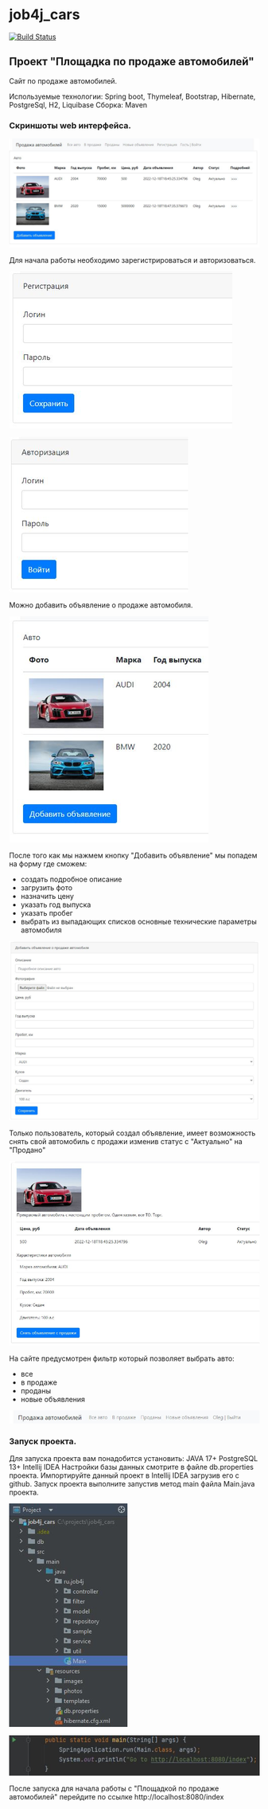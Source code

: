 # job4j_cars
[![Build Status](https://app.travis-ci.com/ftptpf/job4j_cars.svg?branch=master)](https://app.travis-ci.com/ftptpf/job4j_cars)

## Проект "Площадка по продаже автомобилей"

Сайт по продаже автомобилей.

Используемые технологии:
Spring boot, Thymeleaf, Bootstrap, Hibernate, PostgreSql, H2, Liquibase
Сборка: Maven

### Скриншоты web интерфейса.

![Alt-текст](https://github.com/ftptpf/job4j_cars/blob/master/src/main/resources/images/1.JPG "Сайт по продаже автомобилей")

Для начала работы необходимо зарегистрироваться и авторизоваться.

![Alt-текст](https://github.com/ftptpf/job4j_cars/blob/master/src/main/resources/images/2.JPG "Регистрация")

![Alt-текст](https://github.com/ftptpf/job4j_cars/blob/master/src/main/resources/images/3.JPG "Авторизация")

Можно добавить объявление о продаже автомобиля.

![Alt-текст](https://github.com/ftptpf/job4j_cars/blob/master/src/main/resources/images/4.JPG "Добавление объявления")

После того как мы нажмем кнопку "Добавить объявление" мы попадем на форму где сможем:
- создать подробное описание
- загрузить фото
- назначить цену
- указать год выпуска
- указать пробег
- выбрать из выпадающих списков основные технические параметры автомобиля

![Alt-текст](https://github.com/ftptpf/job4j_cars/blob/master/src/main/resources/images/5.JPG "Форма объявления")

Только пользователь, который создал объявление, имеет возможность снять свой автомобиль с продажи изменив статус с "Актуально" на "Продано"

![Alt-текст](https://github.com/ftptpf/job4j_cars/blob/master/src/main/resources/images/6.JPG "Подробная информация о автомобиле")

На сайте предусмотрен фильтр который позволяет выбрать авто:
- все
- в продаже
- проданы
- новые объявления

![Alt-текст](https://github.com/ftptpf/job4j_cars/blob/master/src/main/resources/images/7.JPG "Фильтр")

### Запуск проекта.

Для запуска проекта вам понадобится установить:
JAVA 17+
PostgreSQL 13+
Intellij IDEA
Настройки базы данных смотрите в файле db.properties проекта.
Импортируйте данный проект в Intellij IDEA загрузив его с github.
Запуск проекта выполните запустив метод main файла Main.java проекта.

![Alt-текст](https://github.com/ftptpf/job4j_cars/blob/master/src/main/resources/images/8.JPG "Файл Main.java")

![Alt-текст](https://github.com/ftptpf/job4j_cars/blob/master/src/main/resources/images/9.JPG "Запуск проекта")

После запуска для начала работы с "Площадкой по продаже автомобилей" перейдите по ссылке http://localhost:8080/index